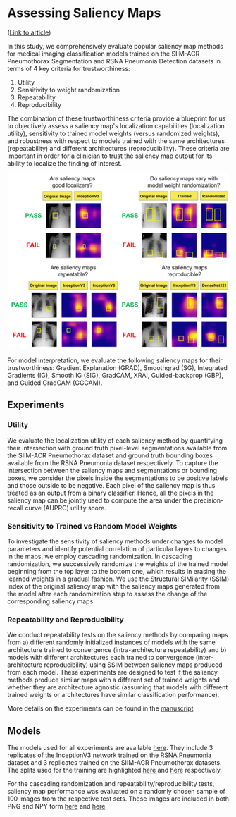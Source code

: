 # Assessing Saliency Maps

([Link to article](https://www.medrxiv.org/content/10.1101/2020.07.28.20163899v1))

In this study, we comprehensively evaluate popular saliency map methods for medical imaging classification models trained on the SIIM-ACR Pneumothorax Segmentation and RSNA Pneumonia Detection datasets in terms of 4 key criteria for trustworthiness: 
1. Utility 
2. Sensitivity to weight randomization 
3. Repeatability 
4. Reproducibility 

The combination of these trustworthiness criteria provide a blueprint for us to objectively assess a saliency map's localization capabilities (localization utility), sensitivity to trained model weights (versus randomized weights), and robustness with respect to models trained with the same architectures (repeatability) and different architectures (reproducibility). These criteria are important in order for a clinician to trust the saliency map output for its ability to localize the finding of interest.

![fig1](figures/fig1.png)

For model interpretation, we evaluate the following saliency maps for their trustworthiness: Gradient Explanation (GRAD), Smoothgrad (SG), Integrated Gradients (IG), Smooth IG (SIG), GradCAM, XRAI, Guided-backprop (GBP), and Guided GradCAM (GGCAM). 

## Experiments

### Utility
We evaluate the localization utility of each saliency method by quantifying their intersection with ground truth pixel-level segmentations available from the SIIM-ACR Pneumothorax dataset and ground truth bounding boxes available from the RSNA Pneumonia dataset respectively. To capture the intersection between the saliency maps and segmentations or bounding boxes, we consider the pixels inside the segmentations to be positive labels and those outside to be negative. Each pixel of the saliency map is thus treated as an output from a binary classifier. Hence, all the pixels in the saliency map can be jointly used to compute the area under the precision-recall curve (AUPRC) utility score. 

### Sensitivity to Trained vs Random Model Weights
To investigate the sensitivity of saliency methods under changes to model parameters and identify potential correlation of particular layers to changes in the maps, we employ cascading randomization. In cascading randomization, we successively randomize the weights of the trained model beginning from the top layer to the bottom one, which results in erasing the learned weights in a gradual fashion. We use the Structural SIMilarity (SSIM) index of the original saliency map with the saliency maps generated from the model after each randomization step to assess the change of the corresponding saliency maps

### Repeatability and Reproducibility
We conduct repeatability tests on the saliency methods by comparing maps from a) different randomly initialized instances of models with the same architecture trained to convergence (intra-architecture repeatability) and b) models with different architectures each trained to convergence (inter-architecture reproducibility) using SSIM between saliency maps produced from each model. These experiments are designed to test if the saliency methods produce similar maps with a different set of trained weights and whether they are architecture agnostic (assuming that models with different trained weights or architectures have similar classification performance).

More details on the experiments can be found in the [manuscript](https://www.medrxiv.org/content/10.1101/2020.07.28.20163899v1)

## Models

The models used for all experiments are available [here](https://www.dropbox.com/sh/wruc0pyfn0yihfa/AABF-iu3HNjZO8iElnRlJLlCa?dl=0). They include 3 replicates of the InceptionV3 network trained on the RSNA Pneumonia dataset and 3 replicates trained on the SIIM-ACR Pneumothorax datasets. The splits used for the training are highlighted [here](https://github.com/QTIM-Lab/Assessing-Saliency-Maps/blob/master/pneumonia_splits.csv) and [here](https://github.com/QTIM-Lab/Assessing-Saliency-Maps/blob/master/pneumonia_splits.csv) respectively. 

For the cascading randomization and repeatability/reproducibility tests, saliency map performance was evaluated on a randomly chosen sample of 100 images from the respective test sets. These images are included in both PNG and NPY form [here](https://github.com/QTIM-Lab/Assessing-Saliency-Maps/tree/master/pneumonia_samples) and [here](https://github.com/QTIM-Lab/Assessing-Saliency-Maps/tree/master/pneumothorax_samples)
